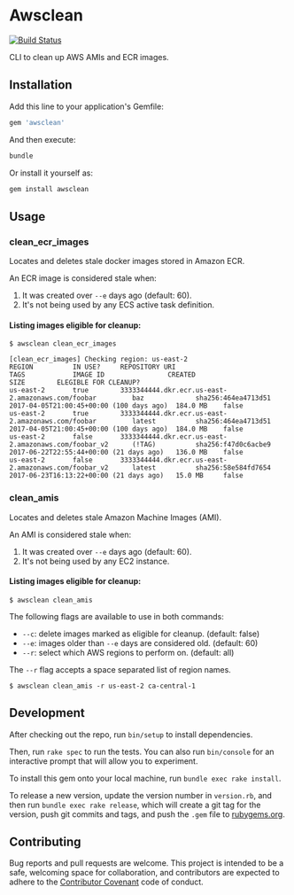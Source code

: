 # Awsclean

[![Build Status](https://travis-ci.org/riboseinc/awsclean.svg?branch=master)](https://travis-ci.org/riboseinc/awsclean)

CLI to clean up AWS AMIs and ECR images.

## Installation

Add this line to your application's Gemfile:

```ruby
gem 'awsclean'
```

And then execute:

```ruby
bundle
```

Or install it yourself as:

```ruby
gem install awsclean
```

## Usage

### clean_ecr_images

Locates and deletes stale docker images stored in Amazon ECR.

An ECR image is considered stale when:

1. It was created over `--e` days ago (default: 60).
2. It's not being used by any ECS active task definition.

#### Listing images eligible for cleanup:

```
$ awsclean clean_ecr_images
```

```
[clean_ecr_images] Checking region: us-east-2
REGION          IN USE?     REPOSITORY URI                                            TAGS            IMAGE ID                CREATED                                   SIZE        ELEGIBLE FOR CLEANUP?
us-east-2       true        3333344444.dkr.ecr.us-east-2.amazonaws.com/foobar         baz             sha256:464ea4713d51     2017-04-05T21:00:45+00:00 (100 days ago)  184.0 MB    false
us-east-2       true        3333344444.dkr.ecr.us-east-2.amazonaws.com/foobar         latest          sha256:464ea4713d51     2017-04-05T21:00:45+00:00 (100 days ago)  184.0 MB    false
us-east-2       false       3333344444.dkr.ecr.us-east-2.amazonaws.com/foobar_v2      (!TAG)          sha256:f47d0c6acbe9     2017-06-22T22:55:44+00:00 (21 days ago)   136.0 MB    false
us-east-2       false       3333344444.dkr.ecr.us-east-2.amazonaws.com/foobar_v2      latest          sha256:58e584fd7654     2017-06-23T16:13:22+00:00 (21 days ago)   15.0 MB     false
```

### clean_amis

Locates and deletes stale Amazon Machine Images (AMI).

An AMI is considered stale when:

1. It was created over `--e` days ago (default: 60).
2. It's not being used by any EC2 instance.

#### Listing images eligible for cleanup:

```
$ awsclean clean_amis
```

The following flags are available to use in both commands:

* `--c`: delete images marked as eligible for cleanup. (default: false)
* `--e`: images older than `--e` days are considered old. (default: 60)
* `--r`: select which AWS regions to perform on. (default: all)

The `--r` flag accepts a space separated list of region names.

```
$ awsclean clean_amis -r us-east-2 ca-central-1
```

## Development
After checking out the repo, run `bin/setup` to install dependencies.

Then, run `rake spec` to run the tests. You can also run `bin/console`
for an interactive prompt that will allow you to experiment.

To install this gem onto your local machine, run `bundle exec rake install`.

To release a new version, update the version number in
`version.rb`, and then run `bundle exec rake release`, which will create
a git tag for the version, push git commits and tags, and push the
`.gem` file to [rubygems.org](https://rubygems.org).

## Contributing

Bug reports and pull requests are welcome. This project is intended to
be a safe, welcoming space for collaboration, and contributors are
expected to adhere to the [Contributor
Covenant](http://contributor-covenant.org) code of conduct.

